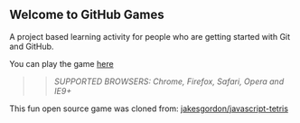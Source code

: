 ## Welcome to GitHub Games

A project based learning activity for people who are getting started with Git and GitHub.

You can play the game [here](https://DiegoAlpizar.github.io/github-games/)

>> _*SUPPORTED BROWSERS*: Chrome, Firefox, Safari, Opera and IE9+_

This fun open source game was cloned from: [jakesgordon/javascript-tetris](https://github.com/jakesgordon/javascript-tetris)
